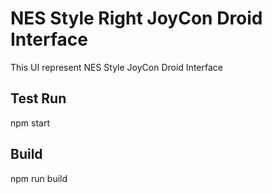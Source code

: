 # NES Style Right JoyCon Droid Interface

This UI represent NES Style JoyCon Droid Interface

## Test Run
npm start

## Build
npm run build
